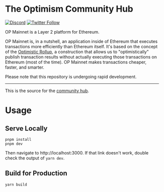 # The Optimism Community Hub

[![Discord](https://img.shields.io/discord/667044843901681675.svg?color=768AD4&label=discord&logo=https%3A%2F%2Fdiscordapp.com%2Fassets%2F8c9701b98ad4372b58f13fd9f65f966e.svg)](https://discord-gateway.optimism.io)
[![Twitter Follow](https://img.shields.io/twitter/follow/OptimismFND.svg?label=OptimismFND&style=social)](https://twitter.com/OptimismFND)

OP Mainnet is a Layer 2 platform for Ethereum.

OP Mainnet is, in a nutshell, an application inside of Ethereum that executes transactions more efficiently than Ethereum itself. It's based on the concept of the [Optimistic Rollup](https://research.paradigm.xyz/rollups), a construction that allows us to "optimistically" publish transaction results without actually executing those transactions on Ethereum (most of the time). OP Mainnet makes transactions cheaper, faster, and smarter.

Please note that this repository is undergoing rapid development.

------

This is the source for the [community hub](https://community.optimism.io/).

# Usage

## Serve Locally

```shell
pnpm install
pnpm dev
```

Then navigate to http://localhost:3000.
If that link doesn't work, double check the output of `yarn dev`. 


## Build for Production
```shell
yarn build
```


